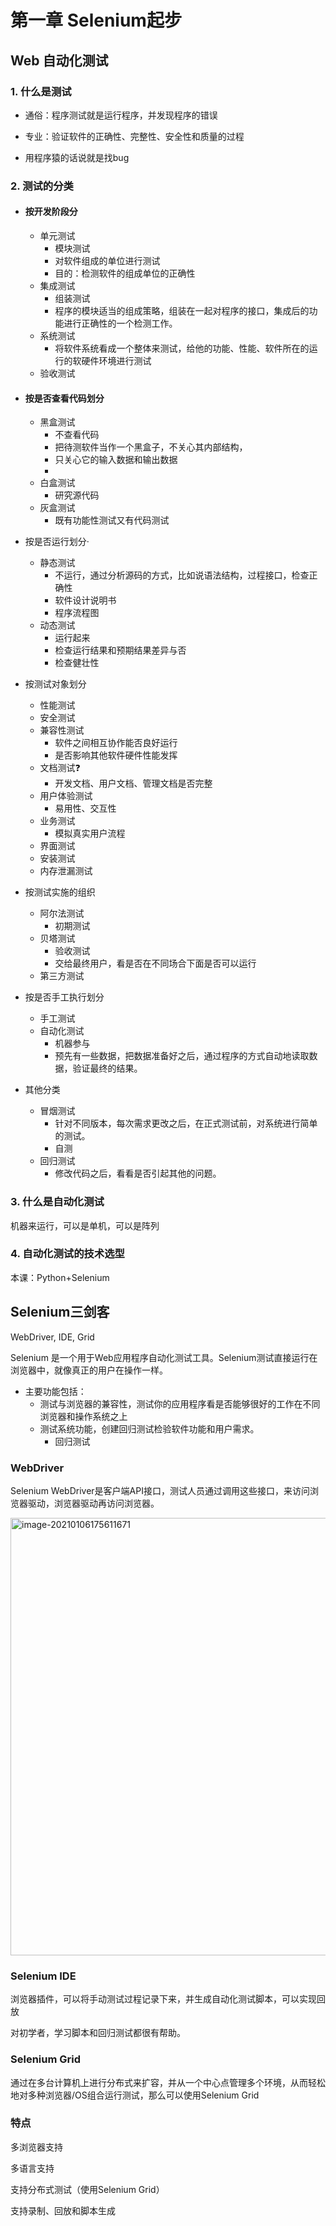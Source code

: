 # 第一章 Selenium起步



## Web 自动化测试

### 1. 什么是测试

* 通俗：程序测试就是运行程序，并发现程序的错误

* 专业：验证软件的正确性、完整性、安全性和质量的过程
* 用程序猿的话说就是找bug

### 2. 测试的分类

* #### 按开发阶段分

  * 单元测试
    * 模块测试
    * 对软件组成的单位进行测试
    * 目的：检测软件的组成单位的正确性
  * 集成测试
    * 组装测试
    * 程序的模块适当的组成策略，组装在一起对程序的接口，集成后的功能进行正确性的一个检测工作。
  * 系统测试
    * 将软件系统看成一个整体来测试，给他的功能、性能、软件所在的运行的软硬件环境进行测试
  * 验收测试

* #### 按是否查看代码划分

  * 黑盒测试
    * 不查看代码
    * 把待测软件当作一个黑盒子，不关心其内部结构，
    * 只关心它的输入数据和输出数据
    * 
  * 白盒测试
    * 研究源代码
  * 灰盒测试
    * 既有功能性测试又有代码测试

* 按是否运行划分·

  * 静态测试
    * 不运行，通过分析源码的方式，比如说语法结构，过程接口，检查正确性
    * 软件设计说明书
    * 程序流程图
  * 动态测试
    * 运行起来
    * 检查运行结果和预期结果差异与否
    * 检查健壮性

* 按测试对象划分

  * 性能测试
  * 安全测试
  * 兼容性测试
    * 软件之间相互协作能否良好运行
    * 是否影响其他软件硬件性能发挥
  * 文档测试:question:
    * 开发文档、用户文档、管理文档是否完整
  * 用户体验测试
    * 易用性、交互性
  * 业务测试
    * 模拟真实用户流程
  * 界面测试
  * 安装测试
  * 内存泄漏测试

* 按测试实施的组织

  * 阿尔法测试
    * 初期测试
  * 贝塔测试
    * 验收测试
    * 交给最终用户，看是否在不同场合下面是否可以运行
  * 第三方测试

* 按是否手工执行划分

  * 手工测试
  * 自动化测试
    * 机器参与
    * 预先有一些数据，把数据准备好之后，通过程序的方式自动地读取数据，验证最终的结果。

* 其他分类

  * 冒烟测试
    * 针对不同版本，每次需求更改之后，在正式测试前，对系统进行简单的测试。
    * 自测
  * 回归测试
    * 修改代码之后，看看是否引起其他的问题。

### 3. 什么是自动化测试

机器来运行，可以是单机，可以是阵列



### 4. 自动化测试的技术选型

本课：Python+Selenium



## Selenium三剑客

WebDriver, IDE, Grid

Selenium 是一个用于Web应用程序自动化测试工具。Selenium测试直接运行在浏览器中，就像真正的用户在操作一样。

* 主要功能包括：
  * 测试与浏览器的兼容性，测试你的应用程序看是否能够很好的工作在不同浏览器和操作系统之上
  * 测试系统功能，创建回归测试检验软件功能和用户需求。
    * 回归测试



### WebDriver

Selenium WebDriver是客户端API接口，测试人员通过调用这些接口，来访问浏览器驱动，浏览器驱动再访问浏览器。

<img src="/Users/xuzheng/Projects/notes/Testing/Selenium自动化测试实战/ch1.assets/image-20210106175611671.png" alt="image-20210106175611671" style="width:700px;" />

### Selenium IDE

浏览器插件，可以将手动测试过程记录下来，并生成自动化测试脚本，可以实现回放

对初学者，学习脚本和回归测试都很有帮助。



### Selenium Grid

通过在多台计算机上进行分布式来扩容，并从一个中心点管理多个环境，从而轻松地对多种浏览器/OS组合运行测试，那么可以使用Selenium Grid



### 特点

多浏览器支持

多语言支持

支持分布式测试（使用Selenium Grid）

支持录制、回放和脚本生成

